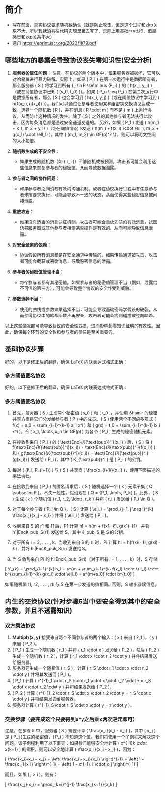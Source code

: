 # 简介
- 写在前面，真实协议要求随机数确认（就是防止攻击，但是这个过程和zkp关系不大，所以我就没有在代码实现里面去写了，实际上用基础rsa也行，但是感觉和zkp关系不大）
- 选自 https://eprint.iacr.org/2023/1879.pdf
## 哪些地方的暴露会导致协议丧失零知识性(安全分析)
1. **服务器的信任问题**：
  注意，在协议的两个版本中，如果服务器被破坏，它可以对哈希值进行暴力破解。实际上，如果 \( P_i \) 在第一次运行中是数据所有者，那么服务器 \( S \) 将学习到所有 \( j \in P \setminus \{P_i\} \) 的 \( h(x_j, y_j) \)（或在阈值协议中已知 \( (s_0, t_0) \)）。如果 \( P_u \neq P_i \) 在第二次运行中是数据所有者，那么 \( S \) 也会学习到 \( h(x_i, y_j) \)（或在阈值协议中学习到 \( h(f(x_i), g(x_i)) \)）。我们可以通过让参与者使用某种组密钥交换协议达成一致，选择一个随机数 \( R \)，并在消息 \( R \cdot m \) 而不是 \( m \) 上运行协议，从而防止这种情况的发生。除了 \( S \) 之外的其他参与者无法执行此攻击，因为每条消息都是通过安全通道发送的。
另外，如果 \( P_1 \) 发送 \( h(m_1 + x_1, m_2 + y_1) \)（或在阈值情况下发送 \( h(m_1 + f(x_1) \cdot \ell_1, m_2 + g(x_1) \cdot \ell_1) \)，其中 \( (m_1, m_2) \in GF(p)^2 \），则可以将明文空间的大小加倍。
2. **随机数生成的不安全性**：
   - 如果生成的随机数（如 \( r_i \)）不够随机或被预测，攻击者可能会利用这些信息来恢复参与者的秘密值，从而导致数据泄露。

3. **参与者之间的协作问题**：
   - 如果参与者之间没有有效的沟通机制，或者在协议执行过程中有任意参与者未按要求执行，可能会导致不一致的状态，从而使得某些秘密信息被间接泄露。

4. **重放攻击**：
   - 如果没有适当的消息认证机制，攻击者可能会重放先前的有效消息，试图诱导服务器或其他参与者相信某些操作是有效的，从而可能导致信息泄露。

5. **对安全通道的依赖**：
   - 协议假设所有消息都是在安全通道中传输的。如果传输通道被攻击，攻击者可能会截获或篡改消息，导致秘密信息的泄露。

6. **参与者的秘密值管理不当**：
   - 每个参与者都有其秘密值。如果参与者的秘密值管理不当（例如，泄露给不可信的第三方），可能会导致整个协议的安全性受到威胁。

7. **参数选择不当**：
   - 使用的曲线或参数如果选择不当，可能会导致基础密码学假设的破裂，从而使得协议中的哈希函数不再安全，攻击者可能会找到碰撞或逆向哈希。

以上这些情况都可能导致协议的安全性受损，进而影响到零知识证明的有效性。因此，确保每个环节的安全性和参与者的信任是至关重要的。
## 基础协议步骤
好的，以下是修正后的翻译，确保 LaTeX 内联表达式格式正确：

### 多方阈值匿名协议
好的，以下是修正后的翻译，确保 LaTeX 内联表达式格式正确：

### 多方阈值匿名协议

1. 首先，服务器 \( S \) 生成两个秘密值 \( s_0 \) 和 \( t_0 \)，并使用 Shamir 的秘密共享方案将它们分发给参与者 \( P \) 中的成员。\( S \) 使用两个不同的多项式 \( f(x) = s_0 + \sum_{i=1}^{k-1} a_i x^i \) 和 \( g(x) = t_0 + \sum_{i=1}^{k-1} b_i x^i \)。令 \( x_1, \ldots, x_n \in GF(p) \) 为各个 \( P_i \) 生成的秘密随机元素。

2. 在接收到来自 \( P_i \) 的 \( \text{Enc}_{K_{\text{pub}}^i}(x_i) \) 后，\( S \) 将 \( f(\text{Enc}_{K_{\text{pub}}^i}(x_i)) = \text{Enc}_{K_{\text{pub}}^i}(f(x_i)) \) 和 \( g(\text{Enc}_{K_{\text{pub}}^i}(x_i)) = \text{Enc}_{K_{\text{pub}}^i}(g(x_i)) \) 发送给 \( P_i \)，其中 \( K_{\text{pub}}^i \) 是 \( P_i \) 的公钥。

3. 每对 \( (P_i, P_{i+1}) \) 与 \( S \) 共享商 \( \frac{x_{i+1}}{x_i} \)，使用下面描述的乘法协议。

4. 在接收到来自 \( P_1 \) 的匿名请求后，\( S \) 随机选择一个 \( k \) 元素子集 \( Q \subseteq P \)。不失一般性，假设现在 \( Q = \{P_1, \ldots, P_k\} \)。此外，\( S \) 生成 \( k \) 个随机值 \( r_1, r_2, \ldots, r_k \) 并将 \( r_i \) 发送给 \( P_i \in Q \)。

5. 对于每个参与者 \( P_i \in Q \)，\( S \) 计算 \( \ell_i = \prod_{j=1, j \neq i}^{k} \frac{x_j}{x_j - x_i} \) 并将 \( \ell_i \) 发送给 \( P_i \)。

6. 收到来自 S 的 r1 和 ℓ1 后，P1 计算 h1 = h(m + f(x1)· ℓ1, g(x1)· ℓ1)，并将 h1|EncK_pub_S(r1) 发送给 S，其中 K_pub_S 是 S 的公钥。

7. 对于所有 i = 2, . . . , k，当收到来自 S 的 ri 时，Pi 计算 hi = h(f(xi) · ℓi, g(xi) · ℓi)，并将 hi|EncK_pub_S(ri) 发送给 S。
8. 当 S 收到来自 Pi 的 hi|EncK_pub_S(ri)（对于所有 i = 1, . . . , k）时，S 存储 

\[
Y_{k} = \prod_{i=1}^{k} h_i = a^{m + \sum_{i=1}^{k} f(x_i) \cdot \ell_i} \cdot b^{\sum_{i=1}^{k} g(x_i) \cdot \ell_i} = a^{m+s_0} \cdot b^{t_0}
\]

如果随机值 r1, r2, . . . , rk 与 S 在第一步发送的值相同。否则，S 输出错误信息。
## 内生的交换协议(针对步骤5当中要安全得到其中的安全参数，并且不透露知识)
### 双方乘法协议

1. **Multiply(x, y)** 接受来自两个不同参与者的两个输入：\( x \) 来自 \( P_1 \)，\( y \) 来自 \( P_2 \)。
2. \( P_1 \) 生成一个随机数 \( r_1 \) 并将 \( r_1 \cdot x \) 发送给 \( P_2 \)，然后 \( P_2 \) 生成一个随机数 \( r_2 \)，计算 \( r_1 \cdot x \cdot r_2 \cdot y \) 并将结果发送给服务器。
3. 服务器还生成一个随机值 \( r_S \)，计算 \( r_S \cdot r_1 \cdot x \cdot r_2 \cdot y \) 并将其发送回 \( P_1 \)。
4. \( P_1 \) 计算 \( r^{-1}_1 \cdot r_S \cdot r_1 \cdot x \cdot r_2 \cdot y = r_S \cdot x \cdot r_2 \cdot y \) 并将结果发送给 \( P_2 \)。
5. \( P_2 \) 计算 \( r^{-1}_2 \cdot r_S \cdot x \cdot r_2 \cdot y = r_S \cdot x \cdot y \) 并将结果发送给服务器。
6. 服务器计算 \( r^{-1}_S \cdot r_S \cdot x \cdot y = x \cdot y \)。
### 交换步骤（要完成这个只要得到x*y之后乘x两次逆元即可）
注意，在步骤 5 中，服务器 \( S \) 需要计算 \( \frac{x_i}{x_i - x_j} \)，其中 \( x_j \) 是 \( P_j \)生成的秘密值，\( P_i \) 不知道这个值。我们将使用一个子例程来解决这个问题。该子例程利用了以下事实：如果我们能够安全地计算 \( x^{-1}_k \cdot x_{k+1} \) 的乘积，则可以安全地计算 \( \frac{x_i}{x_i - x_j} \)，因为：

\[
\frac{x_i}{x_i - x_j} = \left( \frac{x_i - x_j}{x_i} \right)^{-1} = \left( 1 - \frac{x_j}{x_i} \right)^{-1} = \left( 1 - x^{-1}_i \cdot x_j \right)^{-1}
\]

而且，如果 \( j > i \)，则有：

\[
\frac{x_j}{x_i} = \prod_{k=i}^{j-1} \frac{x_{k+1}}{x_k}
\]
